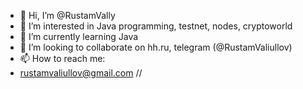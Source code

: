 - 👋 Hi, I’m @RustamVally
- 👀 I’m interested in Java programming, testnet, nodes, cryptoworld
- 🌱 I’m currently learning Java
- 💞️ I’m looking to collaborate on hh.ru, telegram (@RustamValiullov)
- 📫 How to reach me:
- rustamvaliullov@gmail.com
//
